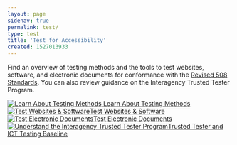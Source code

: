 ```yaml
---
layout: page
sidenav: true
permalink: test/
type: test
title: 'Test for Accessibility'
created: 1527013933
---
```


Find an overview of testing methods and the tools to test websites, software, and electronic documents for conformance with the [Revised 508 Standards][1]. You can also review guidance on the Interagency Trusted Tester Program.


<div class="grid-row grid-gap">
  <div class="desktop:grid-col-3 text-center text-bold">
      <a href="{{site.baseurl}}/test/testing-overview">
        <img alt="Learn About Testing Methods" src="https://assets.section508.gov/files/images/icons/test-white.png"  />
        Learn About Testing Methods
      </a>
  </div>
  
  <div class="desktop:grid-col-3 text-center text-bold">
      <a href="{{site.baseurl}}/test/web-software">
        <img alt="Test Websites & Software" src="https://assets.section508.gov/files/images/icons/test-white.png"   />Test Websites & Software</a>
  </div>
  
  <div class="desktop:grid-col-3 text-center text-bold">
      <a href="{{site.baseurl}}/test/documents"><img alt="Test Electronic Documents" src="https://assets.section508.gov/files/images/icons/test-white.png"  />Test Electronic Documents</a>
  </div>
  
  <div class="desktop:grid-col-3 text-center text-bold">
      <a href="{{site.baseurl}}/test/trusted-tester"><img alt="Understand the Interagency Trusted Tester Program" src="https://assets.section508.gov/files/images/icons/test-white.png"  title="Understand the Interagency Trusted Tester Program" />Trusted Tester and ICT Testing Baseline</a>
  </div>
</div>


 [1]: https://www.access-board.gov/guidelines-and-standards/communications-and-it/about-the-ict-refresh/final-rule/text-of-the-standards-and-guidelines